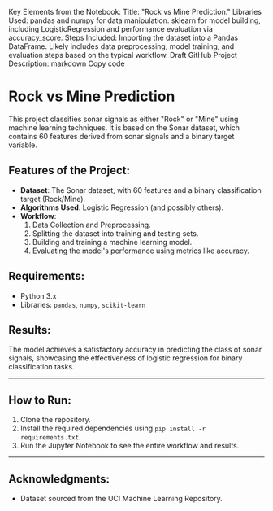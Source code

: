 Key Elements from the Notebook:
Title: "Rock vs Mine Prediction."
Libraries Used:
pandas and numpy for data manipulation.
sklearn for model building, including LogisticRegression and performance evaluation via accuracy_score.
Steps Included:
Importing the dataset into a Pandas DataFrame.
Likely includes data preprocessing, model training, and evaluation steps based on the typical workflow.
Draft GitHub Project Description:
markdown
Copy code
# Rock vs Mine Prediction

This project classifies sonar signals as either "Rock" or "Mine" using machine learning techniques. It is based on the Sonar dataset, which contains 60 features derived from sonar signals and a binary target variable.

## Features of the Project:
- **Dataset**: The Sonar dataset, with 60 features and a binary classification target (Rock/Mine).
- **Algorithms Used**: Logistic Regression (and possibly others).
- **Workflow**:
  1. Data Collection and Preprocessing.
  2. Splitting the dataset into training and testing sets.
  3. Building and training a machine learning model.
  4. Evaluating the model's performance using metrics like accuracy.

## Requirements:
- Python 3.x
- Libraries: `pandas`, `numpy`, `scikit-learn`

## Results:
The model achieves a satisfactory accuracy in predicting the class of sonar signals, showcasing the effectiveness of logistic regression for binary classification tasks.

---

## How to Run:
1. Clone the repository.
2. Install the required dependencies using `pip install -r requirements.txt`.
3. Run the Jupyter Notebook to see the entire workflow and results.

---

## Acknowledgments:
- Dataset sourced from the UCI Machine Learning Repository.
